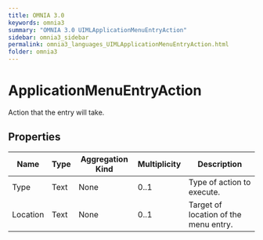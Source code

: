 ```yaml
---
title: OMNIA 3.0
keywords: omnia3
summary: "OMNIA 3.0 UIMLApplicationMenuEntryAction"
sidebar: omnia3_sidebar
permalink: omnia3_languages_UIMLApplicationMenuEntryAction.html
folder: omnia3
---
```


# ApplicationMenuEntryAction
Action that the entry will take.
## Properties

| Name | Type | Aggregation Kind | Multiplicity | Description |
| --------- | --------- | --------- | --------- | --------- |
| Type | Text | None | 0..1 | Type of action to execute. |
| Location | Text | None | 0..1 | Target of location of the menu entry. |


